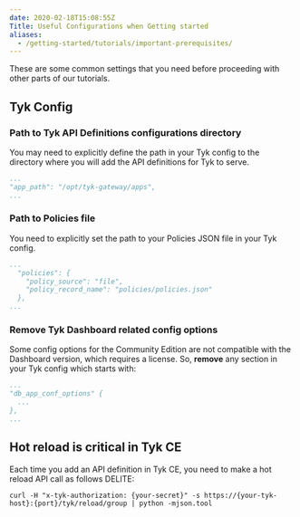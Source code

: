 ```yaml
---
date: 2020-02-18T15:08:55Z
Title: Useful Configurations when Getting started
aliases:
  - /getting-started/tutorials/important-prerequisites/
---
```


These are some common settings that you need before proceeding with other parts of our tutorials.

## Tyk Config

### Path to Tyk API Definitions configurations directory

You may need to explicitly define the path in your Tyk config to the directory where you will add
the API definitions for Tyk to serve.

```yaml
...
"app_path": "/opt/tyk-gateway/apps",
...
```

### Path to Policies file

You need to explicitly set the path to your Policies JSON file in your Tyk config.

```yaml
...
  "policies": {
    "policy_source": "file",
    "policy_record_name": "policies/policies.json"
  },
...
```

### Remove Tyk Dashboard related config options

Some config options for the Community Edition are not compatible with the Dashboard
version, which requires a license. So, **remove** any section in your Tyk config which
starts with:

```yaml
...
"db_app_conf_options" {
  ...
},
...
```

## Hot reload is critical in Tyk CE

Each time you add an API definition in Tyk CE, you need to make a hot reload API call as follows DELITE:

```curl
curl -H "x-tyk-authorization: {your-secret}" -s https://{your-tyk-host}:{port}/tyk/reload/group | python -mjson.tool
```
